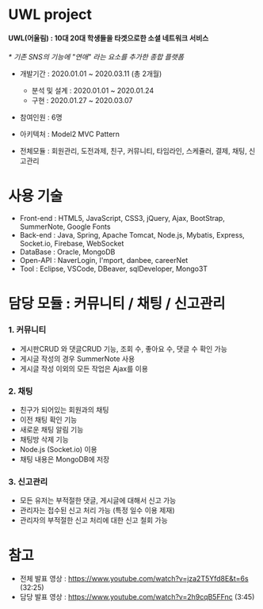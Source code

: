 # UWL project
#### UWL(어울림) : 10대 20대 학생들을 타겟으로한 소셜 네트워크 서비스
_* 기존 SNS의 기능에 "연애" 라는 요소를 추가한 종합 플랫폼_

- 개발기간 : 2020.01.01 ~ 2020.03.11 (총 2개월)
    + 분석 및 설계 : 2020.01.01 ~ 2020.01.24
    + 구현 : 2020.01.27 ~ 2020.03.07
    
- 참여인원 : 6명

- 아키텍처 : Model2 MVC Pattern

- 전체모듈 : 회원관리, 도전과제, 친구, 커뮤니티, 타임라인, 스케쥴러, 결제, 채팅, 신고관리

# 사용 기술
- Front-end : HTML5, JavaScript, CSS3, jQuery, Ajax, BootStrap, SummerNote, Google Fonts
- Back-end : Java, Spring, Apache Tomcat, Node.js, Mybatis, Express, Socket.io, Firebase, WebSocket
- DataBase : Oracle, MongoDB
- Open-API : NaverLogin, I'mport, danbee, careerNet
- Tool : Eclipse, VSCode, DBeaver, sqlDeveloper, Mongo3T

# 담당 모듈 : 커뮤니티 / 채팅 / 신고관리
### 1. 커뮤니티
 - 게시판CRUD 와 댓글CRUD 기능, 조회 수, 좋아요 수, 댓글 수 확인 가능
 - 게시글 작성의 경우 SummerNote 사용
 - 게시글 작성 이외의 모든 작업은 Ajax를 이용
 
### 2. 채팅
  - 친구가 되어있는 회원과의 채팅
  - 이전 채팅 확인 기능
  - 새로운 채팅 알림 기능
  - 채팅방 삭제 기능
  - Node.js (Socket.io) 이용
  - 채팅 내용은 MongoDB에 저장
### 3. 신고관리
  - 모든 유저는 부적절한 댓글, 게시글에 대해서 신고 가능
  - 관리자는 접수된 신고 처리 가능 (특정 일수 이용 제재)
  - 관리자의 부적절한 신고 처리에 대한 신고 철회 가능

# 참고
  - 전체 발표 영상 : https://www.youtube.com/watch?v=jza2T5Yfd8E&t=6s (32:25)
  - 담당 발표 영상 : https://www.youtube.com/watch?v=2h9cqB5FFnc (3:45)
  

